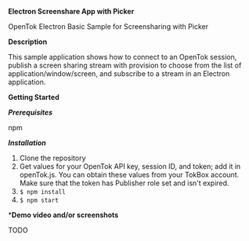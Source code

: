 **Electron Screenshare App with Picker**

OpenTok Electron Basic Sample for Screensharing with Picker

**Description**

This sample application shows how to connect to an OpenTok session, publish a screen sharing stream with provision to choose from the list of application/window/screen, and subscribe to a stream in an Electron application.

**Getting Started**

***Prerequisites***

npm

***Installation***

1.  Clone the repository
2.  Get values for your OpenTok API key, session ID, and token; add it in openTok.js. 
    You can obtain these values from your TokBox account. Make sure that the token has Publisher role set and isn't expired.
3. `$ npm install`
4. `$ npm start`


***Demo video and/or screenshots**

TODO
